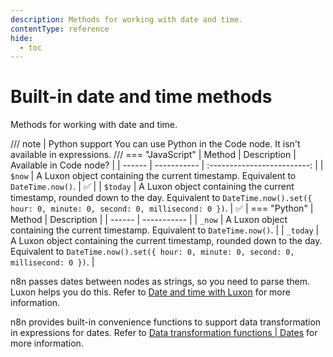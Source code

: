 ```yaml
---
description: Methods for working with date and time.
contentType: reference
hide:
  - toc
---
```


# Built-in date and time methods

Methods for working with date and time. 

/// note | Python support
You can use Python in the Code node. It isn't available in expressions.
///
=== "JavaScript"
	| Method | Description | Available in Code node? |
	| ------ | ----------- | :-------------------------: |
	| `$now` | A Luxon object containing the current timestamp. Equivalent to `DateTime.now()`. | :white_check_mark: |
	| `$today` | A Luxon object containing the current timestamp, rounded down to the day. Equivalent to `DateTime.now().set({ hour: 0, minute: 0, second: 0, millisecond: 0 })`. | :white_check_mark: |
=== "Python"
	| Method | Description | 
	| ------ | ----------- | 
	| `_now` | A Luxon object containing the current timestamp. Equivalent to `DateTime.now()`. | 
	| `_today` | A Luxon object containing the current timestamp, rounded down to the day. Equivalent to `DateTime.now().set({ hour: 0, minute: 0, second: 0, millisecond: 0 })`. | 

n8n passes dates between nodes as strings, so you need to parse them. Luxon helps you do this. Refer to [Date and time with Luxon](/code/luxon/) for more information.

n8n provides built-in convenience functions to support data transformation in expressions for dates. Refer to [Data transformation functions | Dates](/code/builtin/data-transformation-functions/dates/) for more information.
